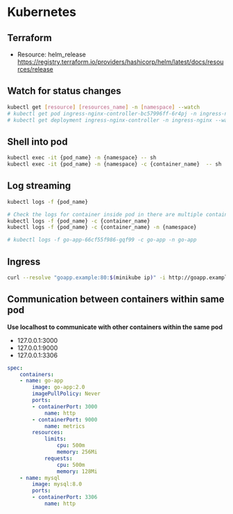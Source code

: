 # Kubernetes

## Terraform
- Resource: helm_release https://registry.terraform.io/providers/hashicorp/helm/latest/docs/resources/release

## Watch for status changes
``` bash
kubectl get [resource] [resources_name] -n [namespace] --watch
# kubectl get pod ingress-nginx-controller-bc57996ff-6r4pj -n ingress-nginx --watch
# kubectl get deployment ingress-nginx-controller -n ingress-nginx --watch
```

## Shell into pod
``` bash
kubectl exec -it {pod_name} -n {namespace} -- sh
kubectl exec -it {pod_name} -n {namespace} -c {container_name}  -- sh
```

## Log streaming
``` bash
kubectl logs -f {pod_name}

# Check the logs for container inside pod in there are multiple containers
kubectl logs -f {pod_name} -c {container_name}
kubectl logs -f {pod_name} -c {container_name} -n {namespace}

# kubectl logs -f go-app-66cf55f986-gqf99 -c go-app -n go-app
```

## Ingress
``` bash
curl --resolve "goapp.example:80:$(minikube ip)" -i http://goapp.example
```

## Communication between containers within same pod
**Use localhost to communicate with other containers within the same pod**
- 127.0.0.1:3000
- 127.0.0.1:9000
- 127.0.0.1:3306
``` yaml
spec:
	containers:
	- name: go-app
		image: go-app:2.0
		imagePullPolicy: Never
		ports:
		- containerPort: 3000
			name: http
		- containerPort: 9000
			name: metrics
		resources:
			limits:
				cpu: 500m
				memory: 256Mi
			requests:
				cpu: 500m
				memory: 128Mi
	- name: mysql
		image: mysql:8.0		
		ports:
		- containerPort: 3306
			name: http
```
